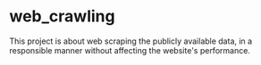 # web_crawling
This project is about web scraping the publicly available data, in a responsible manner without affecting the website's performance.
